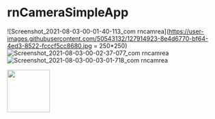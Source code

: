 # rnCameraSimpleApp
![Screenshot_2021-08-03-00-01-40-113_com rncamrea](https://user-images.githubusercontent.com/50543132/127914923-8e4d6770-bf64-4ed3-8522-fcccf5cc8680.jpg = 250*250)
![Screenshot_2021-08-03-00-02-37-077_com rncamrea](https://user-images.githubusercontent.com/50543132/127915521-0f33788c-029e-4413-b462-57e25747420b.jpg)
![Screenshot_2021-08-03-00-03-01-718_com rncamrea](https://user-images.githubusercontent.com/50543132/127915693-22f8371b-e78c-4d0a-88df-2250c0eb074e.jpg#thumbnail)


<img src="https://user-images.githubusercontent.com/50543132/127914923-8e4d6770-bf64-4ed3-8522-fcccf5cc8680.jpg" width="100" height="100">
